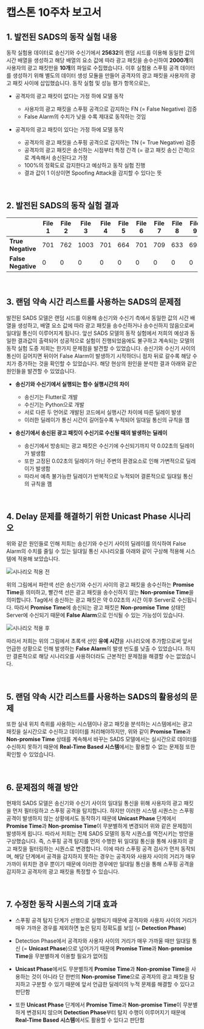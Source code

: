 # 캡스톤 10주차 보고서

## 1. 발전된 SADS의 동작 실험 내용

동작 실험용 데이터로 송신기와 수신기에서 **25632**의 랜덤 시드를 이용해 동일한 값의 시간 배열을 생성하고 해당 배열의 요소 값에 따라 광고 패킷을 송수신하여 **2000개**의 사용자의 광고 패킷만을 **10개**의 파일로 수집했습니다. 이후 실험용 스푸핑 공격 데이터를 생성하기 위해 별도의 데이터 생성 모듈을 만들어 공격자의 광고 패킷을 사용자의 광고 패킷 사이에 삽입했습니다. 동작 실험 및 성능 평가 항목으로는,

* 공격자의 광고 패킷이 없다는 가정 하에 모델 동작
  * 사용자의 광고 패킷을 스푸핑 공격으로 감지하는 FN (= False Negative) 검증
  * False Alarm의 수치가 낮을 수록 제대로 동작하는 것임

* 공격자의 광고 패킷이 있다는 가정 하에 모델 동작
  * 공격자의 광고 패킷을 스푸핑 공격으로 감지하는 TN (= True Negative) 검증
  * 공격자의 광고 패킷은 송신하는 시점부터 특정 간격 (= 광고 패킷 송신 간격)으로 계속해서 송신된다고 가정
  * 100%의 정확도로 감지한다고 예상하고 동작 실험 진행
  * 결과 값이 1 이상이면 Spoofing Attack을 감지할 수 있다는 뜻

<br />

## 2. 발전된 SADS의 동작 실험 결과

|                | File 1 | File 2 | File 3 | File 4 | File 5 | File 6 | File 7 | File 8 | File 9 | File 10 |
| -------------- | ------ | ------ | ------ | ------ | ------ | ------ | ------ | ------ | ------ | ------- |
| **True Negative**  | 701    | 762    | 1003   | 701    | 664    | 701    | 709    | 633    | 693    | 701     |
| **False Negative** | 0      | 0      | 0      | 0      | 0      | 0      | 0      | 0      | 0      | 0       |

<br />

## 3. 랜덤 약속 시간 리스트를 사용하는 SADS의 문제점

발전된 SADS 모델은 랜덤 시드를 이용해 송신기와 수신기 측에서 동일한 값의 시간 배열을 생성하고, 배열 요소 값에 따라 광고 패킷을 송수신하거나 송수신하지 않음으로써 일대일 통신이 이루어지게 됩니다. 앞선 SADS 모델의 동작 실험에서 저희의 예상과 동일한 결과값이 출력되어 성공적으로 실험이 진행되었음에도 불구하고 계속되는 모델의 동작 실험 도중 저희는 한가지 문제점을 발견할 수 있었습니다. 송신기와 수신기 사이의 통신이 길어지면 뒤이어 False Alarm이 발생하기 시작하더니 점차 뒤로 갈수록 해당 수치가 증가하는 것을 확인할 수 있었습니다. 해당 현상의 원인을 분석한 결과 아래와 같은 원인들을 발견할 수 있었습니다.

* **송신기와 수신기에서 실행되는 함수 실행시간의 차이**
  * 송신기는 Flutter로 개발
  * 수신기는 Python으로 개발
  * 서로 다른 두 언어로 개발된 코드에서 실행시간 차이에 따른 딜레이 발생
  * 이러한 딜레이가 통신 시간이 길어질수록 누적되어 일대일 통신의 규칙을 깸

* **송신기에서 송신된 광고 패킷이 수신기로 수신될 때의 발생하는 딜레이**
  * 송신기에서 방송되는 광고 패킷은 수신기에 수신되기까지 약 0.02초의 딜레이가 발생함
  * 또한 고정된 0.02초의 딜레이가 아닌 주변의 환경요소로 인해 가변적으로 딜레이가 발생함
  * 따라서 예측 불가능한 딜레이가 반복적으로 누적되어 결론적으로 일대일 통신의 규칙을 깸

<br />

## 4. Delay 문제를 해결하기 위한 Unicast Phase 시나리오

위와 같은 원인들로 인해 저희는 송신기와 수신기 사이의 딜레이를 의식하여 False Alarm의 수치를 줄일 수 있는 일대일 통신 시나리오를 아래와 같이 구상해 적용해 시스템에 적용해 보았습니다. 

![시나리오 적용 전](https://user-images.githubusercontent.com/28584213/167528245-d79c519f-3146-447d-858e-285754159acd.jpg)

위의 그림에서 파란색 선은 송신기와 수신기 사이의 광고 패킷을 송수신하는 **Promise Time**을 의미하고, 빨간색 선은 광고 패킷을 송수신하지 않는 **Non-promise Time**을 의미합니다. Tag에서 송신하는 광고 패킷은 약 0.02초의 시간 이후 Server로 수신됩니다. 따라서 **Promise Time**에 송신되는 광고 패킷은 **Non-promise Time** 상태인 Server에 수신되기 때문에 **False Alarm**으로 인식될 수 있는 가능성이 있습니다.

![시나리오 적용 후](https://user-images.githubusercontent.com/28584213/167528242-bea90842-a5f4-40fe-b2f3-17d7d0acfe2e.jpg)

따라서 저희는 위의 그림에서 초록색 선인 **유예 시간**을 시나리오에 추가함으로써 앞서 언급한 상황으로 인해 발생하는 **False Alarm**의 발생 빈도를 낮출 수 있었습니다. 하지만 결론적으로 해당 시나리오를 사용하더라도 근본적인 문제점을 해결할 수는 없었습니다.

<br />

## 5. 랜덤 약속 시간 리스트를 사용하는 SADS의 활용성의 문제

또한 실내 위치 측위를 사용하는 시스템이나 광고 패킷을 분석하는 시스템에서는 광고 패킷을 실시간으로 수신하고 데이터를 처리해야하지만, 위와 같이 **Promise Time**과 **Non-promise Time** 상태를 계속해서 바꾸는 SADS 모델에서는 실시간으로 데이터를 수신하지 못하기 때문에 **Real-Time Based 시스템**에서는 활용할 수 없는 문제점 또한 확인할 수 있었습니다.

<br />

## 6. 문제점의 해결 방안

현재의 SADS 모델은 송신기와 수신기 사이의 일대일 통신을 위해 사용자의 광고 패킷을 먼저 필터링하고 스푸핑 공격을 탐지합니다. 하지만 이러한 시스템 시퀀스는 스푸핑 공격이 발생하지 않는 상황에서도 동작하기 때문에 **Unicast Phase** 단계에서 **Promise Time**과 **Non-promise Time**이 무분별하게 변경되어 위와 같은 문제점이 발생하게 욉니다. 따라서 저희는 전체 SADS 모델의 동작 시퀀스를 역전시키는 방안을 구상했습니다. 즉, 스푸핑 공격 탐지를 먼저 수행한 뒤 일대일 통신을 통해 사용자의 광고 패킷을 필터링하는 시퀀스로 변경합니다. 이에 따라 스푸핑 공격 검사가 먼저 동작되며, 해당 단계에서 공격을 감지하지 못하는 경우는 공격자와 사용자 사이의 거리가 매우 가까이 위치한 경우 뿐이기 때문에 이러한 경우에만 일대일 통신을 통해 스푸핑 공격을 감지하고 공격자의 광고 패킷을 특정할 수 있습니다.

<br />

## 7. 수정한 동작 시퀀스의 기대 효과

* 스푸핑 공격 탐지 단계가 선행으로 실행되기 때문에 공격자와 사용자 사이의 거리가 매우 가까운 경우를 제외하면 높은 탐지 정확도를 보임 (= **Detection Phase**)

* Detection Phase에서 공격자와 사용자 사이의 거리가 매우 가까울 때만 일대일 통신 (= **Unicast Phase**)으로 넘어가기 때문에 **Promise Time**과 **Non-promise Time**을 무분별하게 이용할 필요가 없어짐

* **Unicast Phase**에서도 무분별하게 **Promise Time**과 **Non-promise Time**을 사용하는 것이 아니라 단 한번의 **Non-promise Time**으로 공격자의 광고 패킷을 탐지하고 구분할 수 있기 때문에 앞서 언급한 딜레이의 누적 문제를 해결할 수 있다고 판단함

* 또한 **Unicast Phase** 단계에서 **Promise Time**과 **Non-promise Time**이 무분별하게 변경되지 않으며 **Detection Phase**부터 탐지 수행이 이루어지기 때문에 **Real-Time Based 시스템**에서도 활용할 수 있다고 판단함